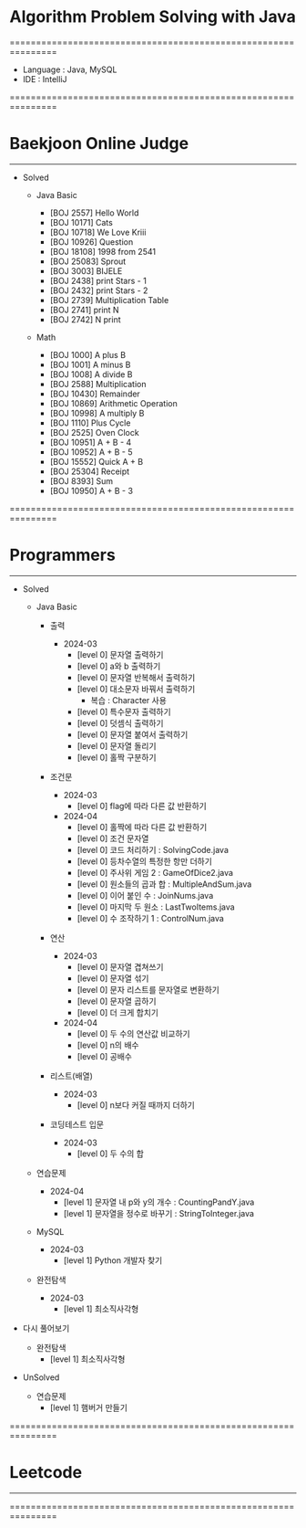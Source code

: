 # Algorithm Problem Solving with Java
===============================================================

- Language : Java, MySQL
- IDE : IntelliJ

===============================================================
# Baekjoon Online Judge
--------------------------------------------------------------
- Solved

  - Java Basic
    - [BOJ 2557] Hello World
    - [BOJ 10171] Cats
    - [BOJ 10718] We Love Kriii
    - [BOJ 10926] Question
    - [BOJ 18108] 1998 from 2541
    - [BOJ 25083] Sprout
    - [BOJ 3003] BIJELE
    - [BOJ 2438] print Stars - 1
    - [BOJ 2432] print Stars - 2
    - [BOJ 2739] Multiplication Table
    - [BOJ 2741] print N
    - [BOJ 2742] N print
     
  - Math
    - [BOJ 1000] A plus B
    - [BOJ 1001] A minus B
    - [BOJ 1008] A divide B
    - [BOJ 2588] Multiplication
    - [BOJ 10430] Remainder
    - [BOJ 10869] Arithmetic Operation
    - [BOJ 10998] A multiply B
    - [BOJ 1110] Plus Cycle
    - [BOJ 2525] Oven Clock
    - [BOJ 10951] A + B - 4
    - [BOJ 10952] A + B - 5
    - [BOJ 15552] Quick A + B
    - [BOJ 25304] Receipt
    - [BOJ 8393] Sum
    - [BOJ 10950] A + B - 3
  
===============================================================
# Programmers
---------------------------------------------------------------
- Solved
  * Java Basic
    - 출력
      - 2024-03
        - [level 0] 문자열 출력하기
        - [level 0] a와 b 출력하기
        - [level 0] 문자열 반복해서 출력하기
        - [level 0] 대소문자 바꿔서 출력하기
          - 복습 : Character 사용
        - [level 0] 특수문자 출력하기
        - [level 0] 덧셈식 출력하기
        - [level 0] 문자열 붙여서 출력하기
        - [level 0] 문자열 돌리기
        - [level 0] 홀짝 구분하기

    - 조건문
      - 2024-03
        - [level 0] flag에 따라 다른 값 반환하기
      - 2024-04
        - [level 0] 홀짝에 따라 다른 값 반환하기
        - [level 0] 조건 문자열
        - [level 0] 코드 처리하기                : SolvingCode.java
        - [level 0] 등차수열의 특정한 항만 더하기
        - [level 0] 주사위 게임 2               : GameOfDice2.java
        - [level 0] 원소들의 곱과 합             : MultipleAndSum.java
        - [level 0] 이어 붙인 수                : JoinNums.java
        - [level 0] 마지막 두 원소               : LastTwoItems.java
        - [level 0] 수 조작하기 1               : ControlNum.java

    - 연산
      - 2024-03
        - [level 0] 문자열 겹쳐쓰기
        - [level 0] 문자열 섞기
        - [level 0] 문자 리스트를 문자열로 변환하기
        - [level 0] 문자열 곱하기
        - [level 0] 더 크게 합치기
      - 2024-04
        - [level 0] 두 수의 연산값 비교하기
        - [level 0] n의 배수
        - [level 0] 공배수
    
    - 리스트(배열)
      - 2024-03
        - [level 0] n보다 커질 때까지 더하기
        
    - 코딩테스트 입문
      - 2024-03
        - [level 0] 두 수의 합

  * 연습문제
    - 2024-04
      - [level 1] 문자열 내 p와 y의 개수         : CountingPandY.java
      - [level 1] 문자열을 정수로 바꾸기          : StringToInteger.java
  
  * MySQL
    - 2024-03
      - [level 1] Python 개발자 찾기

  * 완전탐색
    - 2024-03
      - [level 1] 최소직사각형


- 다시 풀어보기
  - 완전탐색
    - [level 1] 최소직사각형

- UnSolved
  - 연습문제
    - [level 1] 햄버거 만들기

===============================================================
# Leetcode
---------------------------------------------------------------

===============================================================
